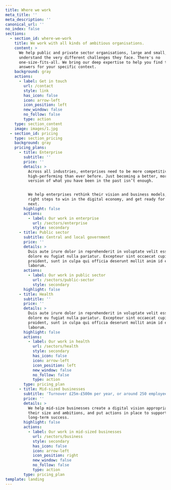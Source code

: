```yaml
---
title: Where we work
meta_title: ''
meta_description: ''
canonical_url: ''
no_index: false
sections:
  - section_id: where-we-work
    title: We work with all kinds of ambitious organisations.
    content: >
      We help public and private sector organisations, large and small, and we
      understand the very different challenges they face. There's no
      one-size-fits-all. We bring our deep expertise to help you find the right
      answers for your specific context.
    background: gray
    actions:
      - label: Get in touch
        url: /contact
        style: link
        has_icon: false
        icon: arrow-left
        icon_position: left
        new_window: false
        no_follow: false
        type: action
    type: section_content
    image: images/1.jpg
  - section_id: pricing
    type: section_pricing
    background: gray
    pricing_plans:
      - title: Enterprise
        subtitle: ''
        price: ''
        details: >
          Across all industries, enterprises need to be more competitive and
          high-performing than ever before. Just becoming a better, more digital
          version of what you have been in the past isn’t enough.


          We help enterprises rethink their vision and business models, take the
          right steps to win in the digital economy, and get ready for what's
          next.
        highlight: false
        actions:
          - label: Our work in enterprise
            url: /sectors/enterprise
            style: secondary
      - title: Public sector
        subtitle: Central and local government
        price: ''
        details: >
          Duis aute irure dolor in reprehenderit in voluptate velit esse cillum
          dolore eu fugiat nulla pariatur. Excepteur sint occaecat cupidatat non
          proident, sunt in culpa qui officia deserunt mollit anim id est
          laborum.
        actions:
          - label: Our work in public sector
            url: /sectors/public-sector
            style: secondary
        highlight: false
      - title: Health
        subtitle: ''
        price: ''
        details: >
          Duis aute irure dolor in reprehenderit in voluptate velit esse cillum
          dolore eu fugiat nulla pariatur. Excepteur sint occaecat cupidatat non
          proident, sunt in culpa qui officia deserunt mollit anim id est
          laborum.
        highlight: false
        actions:
          - label: Our work in health
            url: /sectors/health
            style: secondary
            has_icon: false
            icon: arrow-left
            icon_position: left
            new_window: false
            no_follow: false
            type: action
        type: pricing_plan
      - title: Mid-sized businesses
        subtitle: 'Turnover £25m-£500m per year, or around 250 employees'
        price: ''
        details: >
          We help mid-size businesses create a digital vision appropriate to
          their size and ambitions, and put actions in place to support their
          long-term success.
        highlight: false
        actions:
          - label: Our work in mid-sized businesses
            url: /sectors/business
            style: secondary
            has_icon: false
            icon: arrow-left
            icon_position: right
            new_window: false
            no_follow: false
            type: action
        type: pricing_plan
template: landing
---
```

